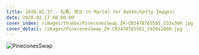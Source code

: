 ```yaml
---
title: 2020.02.17 - 松果，荷兰 (© Marcel ter Bekke/Getty Images)
date: 2020.02.17 00:00:00
cover_index: /images/thumbs/PineconesSwap_ZH-CN3478765581_533x300.jpg
cover_detail: /images/PineconesSwap_ZH-CN3478765581_1920x1080.jpg
---
```


![PineconesSwap](/images/PineconesSwap_ZH-CN3478765581_1920x1080.jpg)
